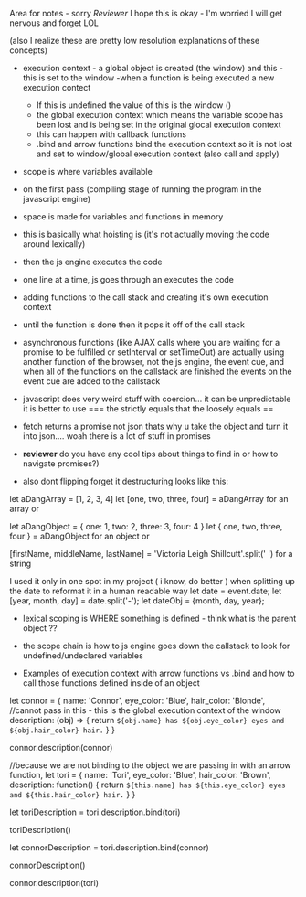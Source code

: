 
Area for notes - sorry *Reviewer* I hope this is okay - I'm worried I will get nervous and forget LOL

(also I realize these are pretty low resolution explanations of these concepts)

- execution context - a global object is created (the window) and this - this is set to the window 
    -when a function is being executed a new execution contect
    - If this is undefined the value of this is the window ()
    - the global execution context which means the variable scope has been lost and is being set in the original glocal execution context
    - this can happen with callback functions
    - .bind and arrow functions bind the execution context so it is not lost and set to window/global      execution context (also call and apply)
- scope is where variables available
- on the first pass (compiling stage of running the program in the javascript engine)
- space is made for variables and functions in memory
- this is basically what hoisting is (it's not actually moving the code around lexically)
- then the js engine executes the code
- one line at a time, js goes through an executes the code
- adding functions to the call stack and creating it's own execution context
- until the function is done then it pops it off of the call stack
- asynchronous functions (like AJAX calls where you are waiting for a promise to be fulfilled or setInterval or setTimeOut)  are actually using another function of the browser, not the js engine, the event cue, and when all of the functions on the callstack are finished the events on the event cue are added to the callstack 
- javascript does very weird stuff with coercion... it can be unpredictable it is better to use === the strictly equals that the loosely equals == 
- fetch returns a promise not json thats why u take the object and turn it into json.... woah there is a lot of stuff in promises 
- **reviewer** do you have any cool tips about things to find in or how to navigate promises?)


- also dont flipping forget it destructuring looks like this:

let aDangArray = [1, 2, 3, 4]
let [one, two, three, four] = aDangArray
 for an array or 

let aDangObject = {
    one: 1,
    two: 2,
    three: 3,
    four: 4
}
let { one, two, three, four } = aDangObject
  for an object or

[firstName, middleName, lastName] = 'Victoria Leigh Shillcutt'.split(' ')
  for a string

I used it only in one spot in my project ( i know, do better ) when splitting up the date to reformat it in a human readable way
let date = event.date;
let [year, month, day] = date.split('-');
let dateObj = {month, day, year};

- lexical scoping is WHERE something is defined - think what is the parent object ??
- the scope chain is how to js engine goes down the callstack to look for undefined/undeclared variables


- Examples of execution context with arrow functions vs .bind and how to call those functions defined inside of an object

let connor = {
    name: 'Connor',
    eye_color: 'Blue',
    hair_color: 'Blonde',
    //cannot pass in this - this is the global execution context of the window 
    description: (obj) => {
        return `${obj.name} has ${obj.eye_color} eyes and ${obj.hair_color} hair.`
    }
}

connor.description(connor)

//because we are not binding to the object we are passing in with an arrow function, 
let tori = {
    name: 'Tori',
    eye_color: 'Blue',
    hair_color: 'Brown',
    description: function() {
        return `${this.name} has ${this.eye_color} eyes and ${this.hair_color} hair.`
    }
}

let toriDescription = tori.description.bind(tori)

toriDescription()

let connorDescription = tori.description.bind(connor)

connorDescription()

connor.description(tori)
